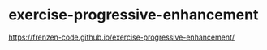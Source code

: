 # exercise-progressive-enhancement
https://frenzen-code.github.io/exercise-progressive-enhancement/
